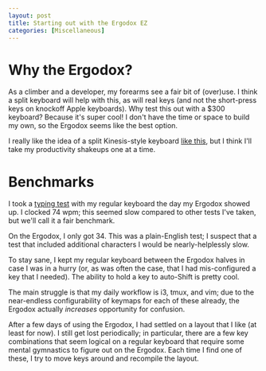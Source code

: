 ```yaml
---
layout: post
title: Starting out with the Ergodox EZ
categories: [Miscellaneous]
---
```


# Why the Ergodox?

As a climber and a developer, my forearms see a fair bit of (over)use. I think
a split keyboard will help with this, as will real keys (and not the
short-press keys on knockoff Apple keyboards). Why test this out with a $300
keyboard? Because it's super cool! I don't have the time or space to build my
own, so the Ergodox seems like the best option.

I really like the idea of a split Kinesis-style keyboard [like
this](https://medium.com/@sachee/building-my-first-keyboard-and-you-can-too-512c0f8a4c5f),
but I think I'll take my productivity shakeups one at a time.

# Benchmarks

I took a [typing test](https://play.typeracer.com/) with my regular keyboard
the day my Ergodox showed up. I clocked 74 wpm; this seemed slow compared to other
tests I've taken, but we'll call it a fair benchmark.

On the Ergodox, I only got 34. This was a plain-English test; I suspect that a
test that included additional characters I would be nearly-helplessly slow.

To stay sane, I kept my regular keyboard between the Ergodox halves in case I
was in a hurry (or, as was often the case, that I had mis-configured a key that
I needed). The ability to hold a key to auto-Shift is pretty cool.

The main struggle is that my daily workflow is i3, tmux, and vim; due to the
near-endless configurability of keymaps for each of these already, the Ergodox
actually _increases_ opportunity for confusion. 

After a few days of using the Ergodox, I had settled on a layout that I like
(at least for now). I still get lost periodically; in particular, there are a
few key combinations that seem logical on a regular keyboard that require some
mental gymnastics to figure out on the Ergodox. Each time I find one of these,
I try to move keys around and recompile the layout.
